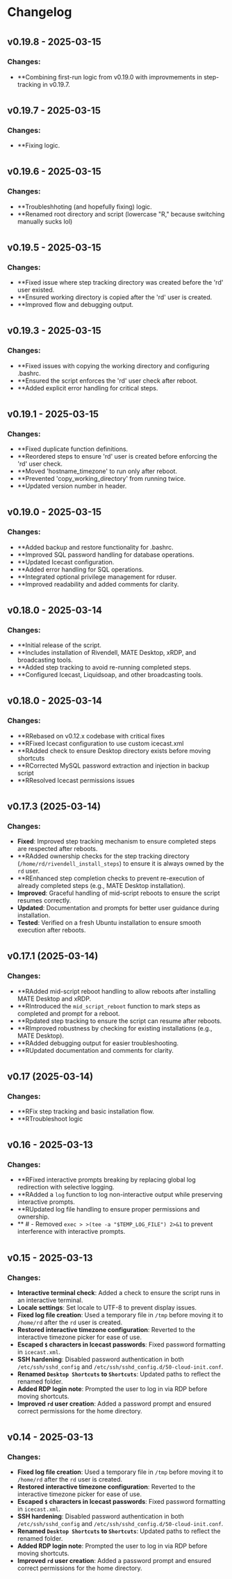 # Changelog
#
## v0.19.8 - 2025-03-15
### Changes:
- **Combining first-run logic from v0.19.0 with improvmements in step-tracking in v0.19.7.
#
## v0.19.7 - 2025-03-15
### Changes:
- **Fixing logic.
#
## v0.19.6 - 2025-03-15
### Changes:
- **Troubleshhoting (and hopefully fixing) logic.
- **Renamed root directory and script (lowercase "R," because switching manually sucks lol)
#
## v0.19.5 - 2025-03-15
### Changes:
- **Fixed issue where step tracking directory was created before the 'rd' user existed.
- **Ensured working directory is copied after the 'rd' user is created.
- **Improved flow and debugging output.
#
## v0.19.3 - 2025-03-15
### Changes:
- **Fixed issues with copying the working directory and configuring .bashrc.
- **Ensured the script enforces the 'rd' user check after reboot.
- **Added explicit error handling for critical steps.
#
## v0.19.1 - 2025-03-15
### Changes:
- **Fixed duplicate function definitions.
- **Reordered steps to ensure 'rd' user is created before enforcing the 'rd' user check.
- **Moved 'hostname_timezone' to run only after reboot.
- **Prevented 'copy_working_directory' from running twice.
- **Updated version number in header.
#
## v0.19.0 - 2025-03-15
### Changes:
- **Added backup and restore functionality for .bashrc.
- **Improved SQL password handling for database operations.
- **Updated Icecast configuration.
- **Added error handling for SQL operations.
- **Integrated optional privilege management for rduser.
- **Improved readability and added comments for clarity.
#
## v0.18.0 - 2025-03-14
### Changes:
- **Initial release of the script.
- **Includes installation of Rivendell, MATE Desktop, xRDP, and broadcasting tools.
- **Added step tracking to avoid re-running completed steps.
- **Configured Icecast, Liquidsoap, and other broadcasting tools.
#
## v0.18.0 - 2025-03-14
### Changes:
- **RRebased on v0.12.x codebase with critical fixes
- **RFixed Icecast configuration to use custom icecast.xml
- **RAdded check to ensure Desktop directory exists before moving shortcuts
- **RCorrected MySQL password extraction and injection in backup script
- **RResolved Icecast permissions issues
#
## v0.17.3 (2025-03-14)
### Changes:
- **Fixed**: Improved step tracking mechanism to ensure completed steps are respected after reboots.
- **RAdded ownership checks for the step tracking directory (`/home/rd/rivendell_install_steps`) to ensure it is always owned by the `rd` user.
- **REnhanced step completion checks to prevent re-execution of already completed steps (e.g., MATE Desktop installation).
- **Improved**: Graceful handling of mid-script reboots to ensure the script resumes correctly.
- **Updated**: Documentation and prompts for better user guidance during installation.
- **Tested**: Verified on a fresh Ubuntu installation to ensure smooth execution after reboots.
#
## v0.17.1 (2025-03-14)
### Changes:
- **RAdded mid-script reboot handling to allow reboots after installing MATE Desktop and xRDP.
- **RIntroduced the `mid_script_reboot` function to mark steps as completed and prompt for a reboot.
- **Rpdated step tracking to ensure the script can resume after reboots.
- **RImproved robustness by checking for existing installations (e.g., MATE Desktop).
- **RAdded debugging output for easier troubleshooting.
- **RUpdated documentation and comments for clarity.
#
## v0.17 (2025-03-14)
### Changes:
- **RFix step tracking and basic installation flow.
- **RTroubleshoot logic
#
## v0.16 - 2025-03-13
### Changes:
- **RFixed interactive prompts breaking by replacing global log redirection with selective logging.
- **RAdded a `log` function to log non-interactive output while preserving interactive prompts.
- **RUpdated log file handling to ensure proper permissions and ownership.
- ** # - Removed `exec > >(tee -a "$TEMP_LOG_FILE") 2>&1` to prevent interference with interactive prompts.
#
## v0.15 - 2025-03-13
### Changes:
- **Interactive terminal check**: Added a check to ensure the script runs in an interactive terminal.
- **Locale settings**: Set locale to UTF-8 to prevent display issues.
- **Fixed log file creation**: Used a temporary file in `/tmp` before moving it to `/home/rd` after the `rd` user is created.
- **Restored interactive timezone configuration**: Reverted to the interactive timezone picker for ease of use.
- **Escaped `$` characters in Icecast passwords**: Fixed password formatting in `icecast.xml`.
- **SSH hardening**: Disabled password authentication in both `/etc/ssh/sshd_config` and `/etc/ssh/sshd_config.d/50-cloud-init.conf`.
- **Renamed `Desktop Shortcuts` to `Shortcuts`**: Updated paths to reflect the renamed folder.
- **Added RDP login note**: Prompted the user to log in via RDP before moving shortcuts.
- **Improved `rd` user creation**: Added a password prompt and ensured correct permissions for the home directory.
#
## v0.14 - 2025-03-13
### Changes:
- **Fixed log file creation**: Used a temporary file in `/tmp` before moving it to `/home/rd` after the `rd` user is created.
- **Restored interactive timezone configuration**: Reverted to the interactive timezone picker for ease of use.
- **Escaped `$` characters in Icecast passwords**: Fixed password formatting in `icecast.xml`.
- **SSH hardening**: Disabled password authentication in both `/etc/ssh/sshd_config` and `/etc/ssh/sshd_config.d/50-cloud-init.conf`.
- **Renamed `Desktop Shortcuts` to `Shortcuts`**: Updated paths to reflect the renamed folder.
- **Added RDP login note**: Prompted the user to log in via RDP before moving shortcuts.
- **Improved `rd` user creation**: Added a password prompt and ensured correct permissions for the home directory.